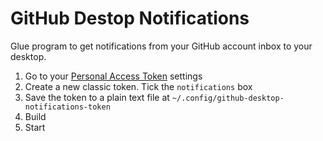 GitHub Destop Notifications
===========================

Glue program to get notifications from your GitHub account inbox to your desktop.

1. Go to your [Personal Access Token](https://github.com/settings/tokens) settings
2. Create a new classic token. Tick the `notifications` box
3. Save the token to a plain text file at `~/.config/github-desktop-notifications-token`
4. Build
5. Start
